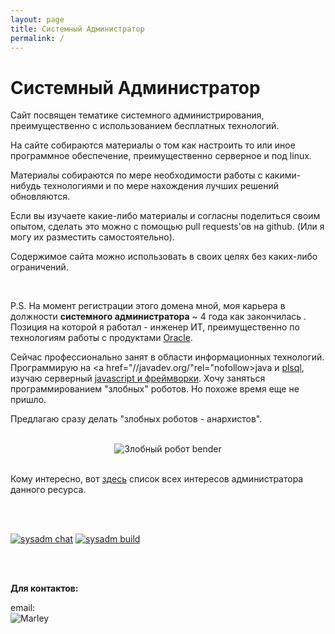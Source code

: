 ```yaml
---
layout: page
title: Системный Администратор
permalink: /
---
```


# Системный Администратор

Сайт посвящен тематике системного администрирования, преимущественно с использованием бесплатных технологий.

На сайте собираются материалы о том как настроить то или иное программное обеспечение, преимущественно серверное и под linux.


Материалы собираются по мере необходимости работы с какими-нибудь технологиями и по мере нахождения лучших решений обновляются.

Если вы изучаете какие-либо материалы и согласны поделиться своим опытом, сделать это можно с помощью pull requests'ов на github. (Или я могу их разместить самостоятельно).

Содержимое сайта можно использовать в своих целях без каких-либо ограничений.


<br/>


P.S. На момент регистрации этого домена мной, моя карьера в должности **системного администратора** ~ 4 года как закончилась . Позиция на которой я работал - инженер ИТ, преимущественно по технологиям работы с продуктами <a href="//oracle-dba.ru/">Oracle</a>.

Сейчас  профессионально занят в области информационных технологий. Программирую на <a href="//javadev.org/"rel="nofollow>java</a> и <a href="//plsql.ru/" rel="nofollow">plsql</a>, изучаю серверный <a href="//jsdev.org/" rel="nofollow">javascript и фреймворки</a>. Хочу заняться программированием "злобных" роботов. Но похоже время еще не пришло.

Предлагаю сразу делать "злобных роботов - анархистов".

<br/>

<div align="center">
    <img src="//files.sysadm.ru/img/bender.jpg" border="0" alt="Злобный робот bender">
</div>

<br/>

Кому интересно, вот <a href="//marley.org/">здесь</a> список всех интересов администратора данного ресурса.

<br/><br/>


<a href="https://gitter.im/sysadm-ru/Lobby" rel="nofollow"><img src="https://badges.gitter.im/sysadm-ru/Lobby.svg" alt="sysadm chat"></a>
<a href="https://travis-ci.org/sysadm-ru/sysadm.ru" rel="nofollow"><img src="https://travis-ci.org/sysadm-ru/sysadm.ru.svg?branch=gh-pages" alt="sysadm build"></a>



<br/><br/>

**Для контактов:**

email:  
![Marley](http://img.fotografii.org/a3333333mail.gif "Marley")

